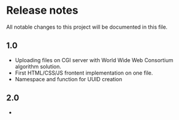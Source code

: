 # Release notes
All notable changes to this project will be documented in this file.

## 1.0
- Uploading files on CGI server with World Wide Web Consortium algorithm solution.
- First HTML/CSS/JS frontent implementation on one file.
- Namespace and function for UUID creation

## 2.0
- 
